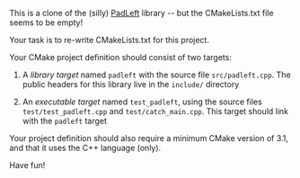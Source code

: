 
This is a clone of the (silly) [PadLeft](https://github.com/CPPLondonUni/padleft)
library -- but the CMakeLists.txt file seems to be empty!

Your task is to re-write CMakeLists.txt for this project.

Your CMake project definition should consist of two targets:

 1. A *library target* named `padleft` with the source file `src/padleft.cpp`.
    The public headers for this library live in the `include/` directory
    
 2. An *executable target* named `test_padleft`, using the source files
    `test/test_padleft.cpp` and `test/catch_main.cpp`. This target should link
    with the `padleft` target
    
Your project definition should also require a minimum CMake version of 3.1,
and that it uses the C++ language (only).
    
Have fun!